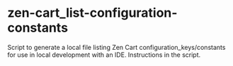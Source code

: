 # zen-cart_list-configuration-constants
Script to generate a local file listing Zen Cart configuration_keys/constants for use in local development with an IDE.
Instructions in the script.
